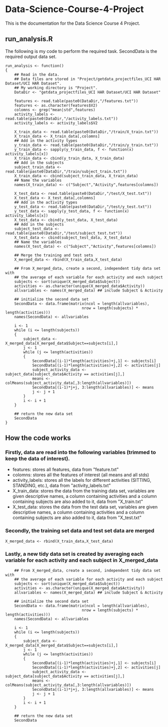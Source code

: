 # Data-Science-Course-4-Project
This is the documentation for the Data Science Course 4 Project.  
  
## run_analysis.R 
The following is my code to perform the required task. SecondData is the required output data set.  
```
run_analysis <- function()  
{  
    ## Read in the data.  
    ## Data files are stored in "Project/getdata_projectfiles_UCI HAR Dataset/UCI HAR Dataset".  
    ## My working directory is "Project".  
    DataDir <- "getdata_projectfiles_UCI HAR Dataset/UCI HAR Dataset"  
      
    features <- read.table(paste0(DataDir,"/features.txt"))  
    features <- as.character(features$V2)  
    colomns <- grep("mean|std",features)  
    activity_labels <- read.table(paste0(DataDir,"/activity_labels.txt"))  
    activity_labels <- activity_labels$V2  
    
    X_train_data <- read.table(paste0(DataDir,"/train/X_train.txt"))  
    X_train_data <- X_train_data[,colomns]  
    ## Add in the activity types  
    y_train_data <- read.table(paste0(DataDir,"/train/y_train.txt"))  
    y_train_data <- sapply(y_train_data, f <- function(x) activity_labels[x])  
    X_train_data <- cbind(y_train_data, X_train_data)  
    ## Add in the subjects  
    subject_train_data <- read.table(paste0(DataDir,"/train/subject_train.txt"))  
    X_train_data <- cbind(subject_train_data, X_train_data)  
    ## Name the variables  
    names(X_train_data) <- c("Subject","Activity",features[colomns])  
    
    X_test_data <- read.table(paste0(DataDir,"/test/X_test.txt"))  
    X_test_data <- X_test_data[,colomns]  
    ## Add in the activity types  
    y_test_data <- read.table(paste0(DataDir,"/test/y_test.txt"))  
    y_test_data <- sapply(y_test_data, f <- function(x) activity_labels[x])  
    X_test_data <- cbind(y_test_data, X_test_data)  
    ## Add in the subjects
    subject_test_data <- read.table(paste0(DataDir,"/test/subject_test.txt"))  
    X_test_data <- cbind(subject_test_data, X_test_data)  
    ## Name the variables  
    names(X_test_data) <- c("Subject","Activity",features[colomns])  
    
    ## Merge the training and test sets  
    X_merged_data <- rbind(X_train_data,X_test_data)  
    
    ## From X_merged_data, create a second, independent tidy data set with  
    ## the average of each variable for each activity and each subject  
    subjects <- sort(unique(X_merged_data$Subject))  
    activities <- as.character(unique(X_merged_data$Activity))  
    allvariables <- names(X_merged_data) ## include Subject & Activity  
    
    ## initialize the second data set  
    SecondData <- data.frame(matrix(ncol = length(allvariables),   
                                  nrow = length(subjects) * length(activities)))  
    names(SecondData) <- allvariables  
    
    i <- 1  
    while (i <= length(subjects))  
    {  
        subject_data <- X_merged_data[X_merged_data$Subject==subjects[i],]  
        j <- 1  
        while (j <= length(activities))  
        {  
            SecondData[(i-1)*length(activities)+j,1] <- subjects[i]  
            SecondData[(i-1)*length(activities)+j,2] <- activities[j]  
            subject_activity_data <- subject_data[subject_data$Activity == activities[j],]  
            means <- colMeans(subject_activity_data[,3:length(allvariables)])  
            SecondData[(i-1)*j+j, 3:length(allvariables)] <- means  
            j <- j + 1  
        }  
        i <- i + 1  
    }  
    
    ## return the new data set  
    SecondData  
}  
```
  
## How the code works
### Firstly, data are read into the following variables (trimmed to keep the data of interest).
* features: stores all features, data from "feature.txt"
* colomns: stores all the features of interest (all means and all stds)
* activity_labels: stores all the labels for different activities (SITTING, STANDING, etc.), data from "activity_labels.txt"
* X_train_data: stores the data from the training data set, variables are given descriptive names, a column containing activities and a column containing subjects are also added to it, data from "X_train.txt"
* X_test_data: stores the data from the test data set, variables are given descriptive names, a column containing activities and a column containing subjects are also added to it, data from "X_test.txt"

### Secondly, the training set data and test set data are merged
```
X_merged_data <- rbind(X_train_data,X_test_data)
```

### Lastly, a new tidy data set is created by averaging each variable for each activity and each subject in X_merged_data
```
    ## From X_merged_data, create a second, independent tidy data set with  
    ## the average of each variable for each activity and each subject  
    subjects <- sort(unique(X_merged_data$Subject))  
    activities <- as.character(unique(X_merged_data$Activity))  
    allvariables <- names(X_merged_data) ## include Subject & Activity  
    
    ## initialize the second data set  
    SecondData <- data.frame(matrix(ncol = length(allvariables),   
                                  nrow = length(subjects) * length(activities)))  
    names(SecondData) <- allvariables  
    
    i <- 1  
    while (i <= length(subjects))  
    {  
        subject_data <- X_merged_data[X_merged_data$Subject==subjects[i],]  
        j <- 1  
        while (j <= length(activities))  
        {  
            SecondData[(i-1)*length(activities)+j,1] <- subjects[i]  
            SecondData[(i-1)*length(activities)+j,2] <- activities[j]  
            subject_activity_data <- subject_data[subject_data$Activity == activities[j],]  
            means <- colMeans(subject_activity_data[,3:length(allvariables)])  
            SecondData[(i-1)*j+j, 3:length(allvariables)] <- means  
            j <- j + 1  
        }  
        i <- i + 1  
    }  
    
    ## return the new data set  
    SecondData 
```
